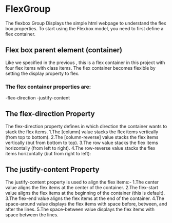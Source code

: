 # FlexGroup 
The flexbox Group Displays the simple html webpage to understand the flex box properties.
To start using the Flexbox model, you need to first define a flex container.
## Flex box parent element (container)
Like we specified in the previous , this is a flex container in this project with four flex items with class items.
The flex container becomes flexible by setting the display property to flex.
### The flex container properties are:

-flex-direction
-justify-content
## The flex-direction Property
The flex-direction property defines in which direction the container wants to stack the flex items.
1.The [column] value stacks the flex items vertically (from top to bottom).
2.The [column-reverse] value stacks the flex items vertically (but from bottom to top).
3.The row value stacks the flex items horizontally (from left to right).
4.The row-reverse value stacks the flex items horizontally (but from right to left):

## The justify-content Property
The justify-content property is used to align the flex items:-
1.The center value aligns the flex items at the center of the container.
2.The flex-start value aligns the flex items at the beginning of the container (this is default).
3.The flex-end value aligns the flex items at the end of the container.
4.The space-around value displays the flex items with space before, between, and after the lines.
5.The space-between value displays the flex items with space between the lines.
